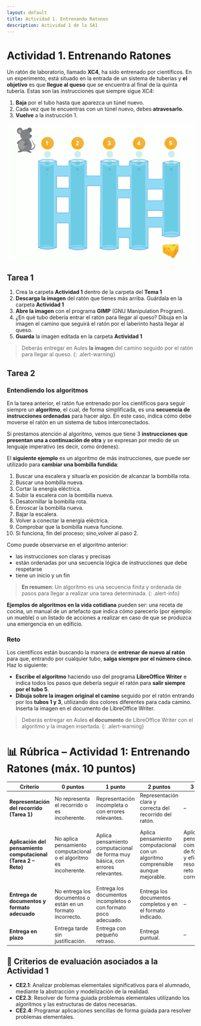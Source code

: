 ```yaml
---
layout: default
title: Actividad 1. Entrenando Ratones
description: Actividad 1 de la SA1
---
```


# Actividad 1. Entrenando Ratones

Un ratón de laboratorio, llamado **XC4**, ha sido entrenado por científicos. En un experimento, está situado en la entrada de un sistema de tuberías y **el objetivo** es que **llegue al queso** que se encuentra al final de la quinta tubería. Estas son las instrucciones que siempre sigue XC4:

1. **Baja** por el tubo hasta que aparezca un túnel nuevo. 
2. Cada vez que te encuentras con un túnel nuevo, debes **atravesarlo**.
3. **Vuelve** a la instrucción 1.

![](act_01.png)

## Tarea 1

1. Crea la carpeta **Actividad 1** dentro de la carpeta del **Tema 1**
2. **Descarga la imagen** del ratón que tienes más arriba. Guárdala en la carpeta **Actividad 1**
3. **Abre la imagen** con el programa **GIMP** (GNU Manipulation Program).
4. ¿En qué tubo debería entrar el ratón para llegar al queso? Dibuja en la imagen el camino que seguirá el ratón por el laberinto hasta llegar al queso.
5. **Guarda** la imagen editada en la carpeta **Actividad 1**

> Deberás entregar en Aules **la imagen** del camino seguido por el ratón para llegar al queso.
{: .alert-warning}

## Tarea 2

### Entendiendo los algoritmos

En la tarea anterior, el ratón fue entrenado por los científicos para seguir siempre un **algoritmo**, el cual, de forma simplificada, es una **secuencia de instrucciones ordenadas** para hacer algo. En este caso, indica cómo debe moverse el ratón en un sistema de tubos interconectados.

Si prestamos atención al algoritmo, vemos que tiene 3 **instrucciones que presentan una a continuación de otra** y se expresan por medio de un lenguaje imperativo (es decir, como órdenes).

El **siguiente ejemplo** es un algoritmo de más instrucciones, que puede ser utilizado para **cambiar una bombilla fundida**:

1. Buscar una escalera y situarla en posición de alcanzar la bombilla rota.
2. Buscar una bombilla nueva.
3. Cortar la energía eléctrica.
4. Subir la escalera con la bombilla nueva.
5. Desatornillar la bombilla rota.
6. Enroscar la bombilla nueva.
7. Bajar la escalera.
8. Volver a conectar la energía eléctrica.
9. Comprobar que la bombilla nueva funcione.
10. Si funciona, fin del proceso; sino,volver al paso 2.

  
Como puede observarse en el algoritmo anterior:
- las instrucciones son claras y precisas
- están ordenadas por una secuencia lógica de instrucciones que debe respetarse
- tiene un inicio y un fin

> **En resumen**: Un algoritmo es una secuencia finita y ordenada de pasos para llegar a realizar una tarea determinada.
{: .alert-info}

**Ejemplos de algoritmos en la vida cotidiana** pueden ser: una receta de cocina, un manual de un artefacto que indica cómo parecerlo (por ejemplo: un mueble) o un listado de acciones a realizar en caso de que se produzca una emergencia
en un edificio.

### Reto

Los científicos están buscando la manera de **entrenar de nuevo al ratón** para que, entrando por cualquier tubo, **salga siempre por el número cinco**. Haz lo siguiente:

- **Escribe el algoritmo** haciendo uso del programa **LibreOffice Writer** e indica todos los pasos que debería seguir el ratón para **salir siempre por el tubo 5**.
- **Dibuja sobre la imagen original el camino** seguido por el ratón entrando por los **tubos 1 y 3**, utilizando dos colores diferentes para cada camino. Inserta la imagen en el documento de LibreOffice Writer.

> Deberás entregar en Aules **el documento** de LibreOffice Writer con el algoritmo y la imagen insertada.
{: .alert-warning}

# 📊 Rúbrica – Actividad 1: Entrenando Ratones (máx. 10 puntos)

| Criterio | 0 puntos | 1 punto | 2 puntos | 3 puntos | 4 puntos |
|----------|----------|----------|----------|----------|----------|
| **Representación del recorrido (Tarea 1)** | No representa el recorrido o es incoherente. | Representación incompleta o con errores relevantes. | Representación clara y correcta del recorrido del ratón. | – | – |
| **Aplicación del pensamiento computacional (Tarea 2 – Reto)** | No aplica pensamiento computacional o el algoritmo es incoherente. | Aplica pensamiento computacional de forma muy básica, con errores relevantes. | Aplica pensamiento computacional con un algoritmo comprensible aunque mejorable. | Aplica pensamiento computacional de forma clara y eficaz, resolviendo el reto con corrección. | Aplica pensamiento computacional de forma clara, eficaz y optimizada, resolviendo el reto sin errores. |
| **Entrega de documentos y formato adecuado** | No entrega los documentos o están en un formato incorrecto. | Entrega los documentos incompletos o con formato poco adecuado. | Entrega los documentos completos y en el formato indicado. | – | – |
| **Entrega en plazo** | Entrega tarde sin justificación. | Entrega con pequeño retraso. | Entrega puntual. | – | – |



## 📌 Criterios de evaluación asociados a la Actividad 1

- **CE2.1**: Analizar problemas elementales significativos para el alumnado, mediante la abstracción y modelización de la realidad.  
- **CE2.3**: Resolver de forma guiada problemas elementales utilizando los algoritmos y las estructuras de datos necesarias.  
- **CE2.4**: Programar aplicaciones sencillas de forma guiada para resolver problemas elementales.  
